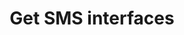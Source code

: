 ---
title: Get SMS interfaces
excerpt: The method is used for getting SMS interfaces (alpha names).
api:
  file: yespoio.json
  operationId: getSmsInterfaces
deprecated: false
hidden: false
metadata:
  title: ''
  description: ''
  robots: index
next:
  description: ''
---